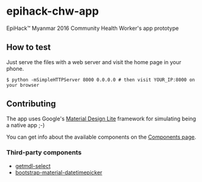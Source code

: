 # epihack-chw-app
EpiHack™ Myanmar 2016 Community Health Worker's app prototype

## How to test

Just serve the files with a web server and visit the home page in your phone.

```
$ python -mSimpleHTTPServer 8000 0.0.0.0 # then visit YOUR_IP:8000 on your browser
```

## Contributing

The app uses Google's [Material Design Lite](https://getmdl.io/) framework for simulating being a native app ;-)

You can get info about the available components on the [Components page](https://getmdl.io/components/index.html).

### Third-party components
- [getmdl-select](https://github.com/CreativeIT/getmdl-select)
- [bootstrap-material-datetimepicker](https://github.com/T00rk/bootstrap-material-datetimepicker)